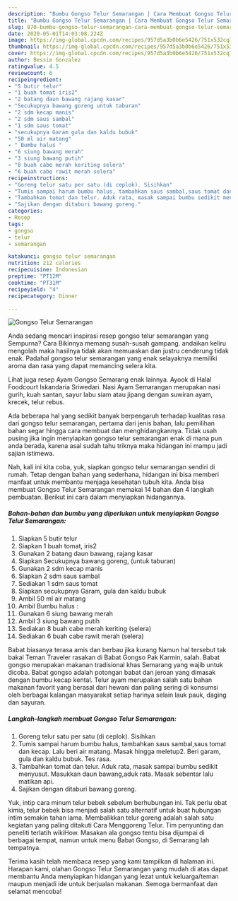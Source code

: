 ```yaml
---
description: "Bumbu Gongso Telur Semarangan | Cara Membuat Gongso Telur Semarangan Yang Menggugah Selera"
title: "Bumbu Gongso Telur Semarangan | Cara Membuat Gongso Telur Semarangan Yang Menggugah Selera"
slug: 870-bumbu-gongso-telur-semarangan-cara-membuat-gongso-telur-semarangan-yang-menggugah-selera
date: 2020-05-01T14:03:08.224Z
image: https://img-global.cpcdn.com/recipes/957d5a3b0b6e5426/751x532cq70/gongso-telur-semarangan-foto-resep-utama.jpg
thumbnail: https://img-global.cpcdn.com/recipes/957d5a3b0b6e5426/751x532cq70/gongso-telur-semarangan-foto-resep-utama.jpg
cover: https://img-global.cpcdn.com/recipes/957d5a3b0b6e5426/751x532cq70/gongso-telur-semarangan-foto-resep-utama.jpg
author: Bessie Gonzalez
ratingvalue: 4.5
reviewcount: 6
recipeingredient:
- "5 butir telur"
- "1 buah tomat iris2"
- "2 batang daun bawang rajang kasar"
- "Secukupnya bawang goreng untuk taburan"
- "2 sdm kecap manis"
- "2 sdm saus sambal"
- "1 sdm saus tomat"
- "secukupnya Garam gula dan kaldu bubuk"
- "50 ml air matang"
- " Bumbu halus "
- "6 siung bawang merah"
- "3 siung bawang putih"
- "8 buah cabe merah keriting selera"
- "6 buah cabe rawit merah selera"
recipeinstructions:
- "Goreng telur satu per satu (di ceplok). Sisihkan"
- "Tumis sampai harum bumbu halus, tambahkan saus sambal,saus tomat dan kecap. Lalu beri air matang. Masak hingga meletup2. Beri garam, gula dan kaldu bubuk. Tes rasa."
- "Tambahkan tomat dan telur. Aduk rata, masak sampai bumbu sedikit menyusut. Masukkan daun bawang,aduk rata. Masak sebentar lalu matikan api."
- "Sajikan dengan ditaburi bawang goreng."
categories:
- Resep
tags:
- gongso
- telur
- semarangan

katakunci: gongso telur semarangan 
nutrition: 212 calories
recipecuisine: Indonesian
preptime: "PT12M"
cooktime: "PT31M"
recipeyield: "4"
recipecategory: Dinner

---
```



![Gongso Telur Semarangan](https://img-global.cpcdn.com/recipes/957d5a3b0b6e5426/751x532cq70/gongso-telur-semarangan-foto-resep-utama.jpg)

Anda sedang mencari inspirasi resep gongso telur semarangan yang Sempurna? Cara Bikinnya memang susah-susah gampang. andaikan keliru mengolah maka hasilnya tidak akan memuaskan dan justru cenderung tidak enak. Padahal gongso telur semarangan yang enak selayaknya memiliki aroma dan rasa yang dapat memancing selera kita.

Lihat juga resep Ayam Gongso Semarang enak lainnya. Ayook di Halal Foodcourt Iskandaria Sriwedari. Nasi Ayam Semarangan merupakan nasi gurih, kuah santan, sayur labu siam atau jipang dengan suwiran ayam, krecek, telur rebus.

Ada beberapa hal yang sedikit banyak berpengaruh terhadap kualitas rasa dari gongso telur semarangan, pertama dari jenis bahan, lalu pemilihan bahan segar hingga cara membuat dan menghidangkannya. Tidak usah pusing jika ingin menyiapkan gongso telur semarangan enak di mana pun anda berada, karena asal sudah tahu triknya maka hidangan ini mampu jadi sajian istimewa.


Nah, kali ini kita coba, yuk, siapkan gongso telur semarangan sendiri di rumah. Tetap dengan bahan yang sederhana, hidangan ini bisa memberi manfaat untuk membantu menjaga kesehatan tubuh kita. Anda bisa membuat Gongso Telur Semarangan memakai 14 bahan dan 4 langkah pembuatan. Berikut ini cara dalam menyiapkan hidangannya.

<!--inarticleads1-->

##### Bahan-bahan dan bumbu yang diperlukan untuk menyiapkan Gongso Telur Semarangan:

1. Siapkan 5 butir telur
1. Siapkan 1 buah tomat, iris2
1. Gunakan 2 batang daun bawang, rajang kasar
1. Siapkan Secukupnya bawang goreng, (untuk taburan)
1. Gunakan 2 sdm kecap manis
1. Siapkan 2 sdm saus sambal
1. Sediakan 1 sdm saus tomat
1. Siapkan secukupnya Garam, gula dan kaldu bubuk
1. Ambil 50 ml air matang
1. Ambil  Bumbu halus :
1. Gunakan 6 siung bawang merah
1. Ambil 3 siung bawang putih
1. Sediakan 8 buah cabe merah keriting (selera)
1. Sediakan 6 buah cabe rawit merah (selera)


Babat biasanya terasa amis dan berbau jika kurang Namun hal tersebut tak bakal Teman Traveler rasakan di Babat Gongso Pak Karmin, salah. Babat gongso merupakan makanan tradisional khas Semarang yang wajib untuk dicoba. Babat gongso adalah potongan babat dan jeroan yang dimasak dengan bumbu kecap kental. Telur ayam merupakan salah satu bahan makanan favorit yang berasal dari hewani dan paling sering di konsumsi oleh berbagai kalangan masyarakat setiap harinya selain lauk pauk, daging dan sayuran. 

<!--inarticleads2-->

##### Langkah-langkah membuat Gongso Telur Semarangan:

1. Goreng telur satu per satu (di ceplok). Sisihkan
1. Tumis sampai harum bumbu halus, tambahkan saus sambal,saus tomat dan kecap. Lalu beri air matang. Masak hingga meletup2. Beri garam, gula dan kaldu bubuk. Tes rasa.
1. Tambahkan tomat dan telur. Aduk rata, masak sampai bumbu sedikit menyusut. Masukkan daun bawang,aduk rata. Masak sebentar lalu matikan api.
1. Sajikan dengan ditaburi bawang goreng.


Yuk, intip cara minum telur bebek sebelum berhubungan ini. Tak perlu obat kimia, telur bebek bisa menjadi salah satu alternatif untuk buat hubungan intim semakin tahan lama. Membalikkan telur goreng adalah salah satu kegiatan yang paling ditakuti Cara Menggoreng Telur. Tim penyunting dan peneliti terlatih wikiHow. Masakan ala gongso tentu bisa dijumpai di berbagai tempat, namun untuk menu Babat Gongso, di Semarang lah tempatnya. 

Terima kasih telah membaca resep yang kami tampilkan di halaman ini. Harapan kami, olahan Gongso Telur Semarangan yang mudah di atas dapat membantu Anda menyiapkan hidangan yang lezat untuk keluarga/teman maupun menjadi ide untuk berjualan makanan. Semoga bermanfaat dan selamat mencoba!
